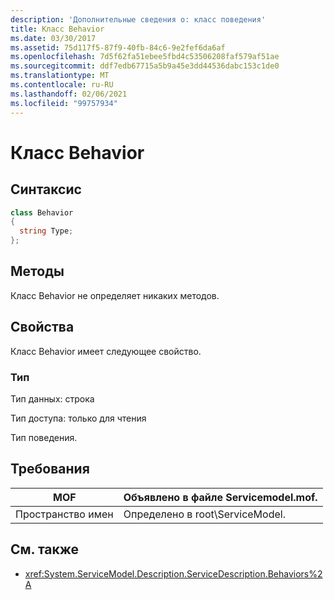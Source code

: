 ```yaml
---
description: 'Дополнительные сведения о: класс поведения'
title: Класс Behavior
ms.date: 03/30/2017
ms.assetid: 75d117f5-87f9-40fb-84c6-9e2fef6da6af
ms.openlocfilehash: 7d5f62fa51ebee5fbd4c53506208faf579af51ae
ms.sourcegitcommit: ddf7edb67715a5b9a45e3dd44536dabc153c1de0
ms.translationtype: MT
ms.contentlocale: ru-RU
ms.lasthandoff: 02/06/2021
ms.locfileid: "99757934"
---
```

# <a name="behavior-class"></a>Класс Behavior

## <a name="syntax"></a>Синтаксис  
  
```csharp
class Behavior  
{  
  string Type;  
};  
```  
  
## <a name="methods"></a>Методы  

 Класс Behavior не определяет никаких методов.  
  
## <a name="properties"></a>Свойства  

 Класс Behavior имеет следующее свойство.  
  
### <a name="type"></a>Тип  

 Тип данных: строка  
  
 Тип доступа: только для чтения  
  
 Тип поведения.  
  
## <a name="requirements"></a>Требования  
  
|MOF|Объявлено в файле Servicemodel.mof.|  
|---------|-----------------------------------|  
|Пространство имен|Определено в root\ServiceModel.|  
  
## <a name="see-also"></a>См. также

- <xref:System.ServiceModel.Description.ServiceDescription.Behaviors%2A>
